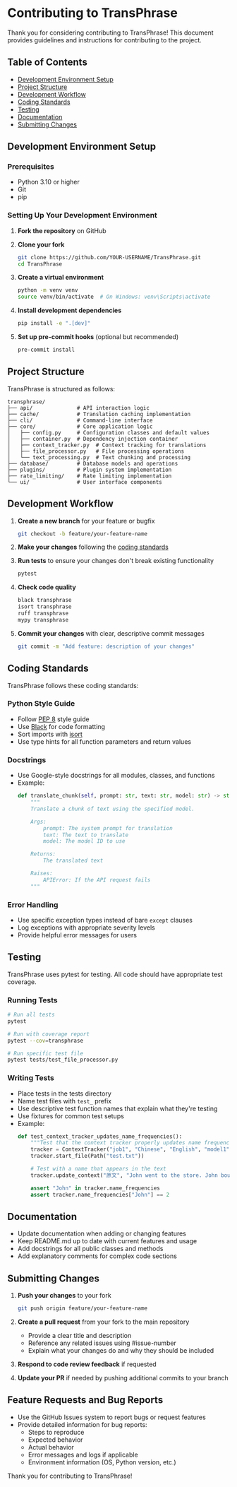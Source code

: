 # Contributing to TransPhrase

Thank you for considering contributing to TransPhrase! This document provides guidelines and instructions for contributing to the project.

## Table of Contents
- [Development Environment Setup](#development-environment-setup)
- [Project Structure](#project-structure)
- [Development Workflow](#development-workflow)
- [Coding Standards](#coding-standards)
- [Testing](#testing)
- [Documentation](#documentation)
- [Submitting Changes](#submitting-changes)

## Development Environment Setup

### Prerequisites
- Python 3.10 or higher
- Git
- pip

### Setting Up Your Development Environment

1. **Fork the repository** on GitHub

2. **Clone your fork**
   ```bash
   git clone https://github.com/YOUR-USERNAME/TransPhrase.git
   cd TransPhrase
   ```

3. **Create a virtual environment**
   ```bash
   python -m venv venv
   source venv/bin/activate  # On Windows: venv\Scripts\activate
   ```

4. **Install development dependencies**
   ```bash
   pip install -e ".[dev]"
   ```

5. **Set up pre-commit hooks** (optional but recommended)
   ```bash
   pre-commit install
   ```

## Project Structure

TransPhrase is structured as follows:

```
transphrase/
├── api/              # API interaction logic
├── cache/            # Translation caching implementation
├── cli/              # Command-line interface
├── core/             # Core application logic
│   ├── config.py     # Configuration classes and default values
│   ├── container.py  # Dependency injection container
│   ├── context_tracker.py  # Context tracking for translations
│   ├── file_processor.py   # File processing operations
│   └── text_processing.py  # Text chunking and processing
├── database/         # Database models and operations
├── plugins/          # Plugin system implementation
├── rate_limiting/    # Rate limiting implementation
└── ui/               # User interface components
```

## Development Workflow

1. **Create a new branch** for your feature or bugfix
   ```bash
   git checkout -b feature/your-feature-name
   ```

2. **Make your changes** following the [coding standards](#coding-standards)

3. **Run tests** to ensure your changes don't break existing functionality
   ```bash
   pytest
   ```

4. **Check code quality**
   ```bash
   black transphrase
   isort transphrase
   ruff transphrase
   mypy transphrase
   ```

5. **Commit your changes** with clear, descriptive commit messages
   ```bash
   git commit -m "Add feature: description of your changes"
   ```

## Coding Standards

TransPhrase follows these coding standards:

### Python Style Guide
- Follow [PEP 8](https://peps.python.org/pep-0008/) style guide
- Use [Black](https://black.readthedocs.io/) for code formatting
- Sort imports with [isort](https://pycqa.github.io/isort/)
- Use type hints for all function parameters and return values

### Docstrings
- Use Google-style docstrings for all modules, classes, and functions
- Example:
  ```python
  def translate_chunk(self, prompt: str, text: str, model: str) -> str:
      """
      Translate a chunk of text using the specified model.

      Args:
          prompt: The system prompt for translation
          text: The text to translate
          model: The model ID to use

      Returns:
          The translated text

      Raises:
          APIError: If the API request fails
      """
  ```

### Error Handling
- Use specific exception types instead of bare `except` clauses
- Log exceptions with appropriate severity levels
- Provide helpful error messages for users

## Testing

TransPhrase uses pytest for testing. All code should have appropriate test coverage.

### Running Tests
```bash
# Run all tests
pytest

# Run with coverage report
pytest --cov=transphrase

# Run specific test file
pytest tests/test_file_processor.py
```

### Writing Tests
- Place tests in the tests directory
- Name test files with `test_` prefix
- Use descriptive test function names that explain what they're testing
- Use fixtures for common test setups
- Example:
  ```python
  def test_context_tracker_updates_name_frequencies():
      """Test that the context tracker properly updates name frequencies."""
      tracker = ContextTracker("job1", "Chinese", "English", "model1", "series1")
      tracker.start_file(Path("test.txt"))

      # Test with a name that appears in the text
      tracker.update_context("原文", "John went to the store. John bought an apple.")

      assert "John" in tracker.name_frequencies
      assert tracker.name_frequencies["John"] == 2
  ```

## Documentation

- Update documentation when adding or changing features
- Keep README.md up to date with current features and usage
- Add docstrings for all public classes and methods
- Add explanatory comments for complex code sections

## Submitting Changes

1. **Push your changes** to your fork
   ```bash
   git push origin feature/your-feature-name
   ```

2. **Create a pull request** from your fork to the main repository
   - Provide a clear title and description
   - Reference any related issues using #issue-number
   - Explain what your changes do and why they should be included

3. **Respond to code review feedback** if requested

4. **Update your PR** if needed by pushing additional commits to your branch

## Feature Requests and Bug Reports

- Use the GitHub Issues system to report bugs or request features
- Provide detailed information for bug reports:
  - Steps to reproduce
  - Expected behavior
  - Actual behavior
  - Error messages and logs if applicable
  - Environment information (OS, Python version, etc.)

Thank you for contributing to TransPhrase!
